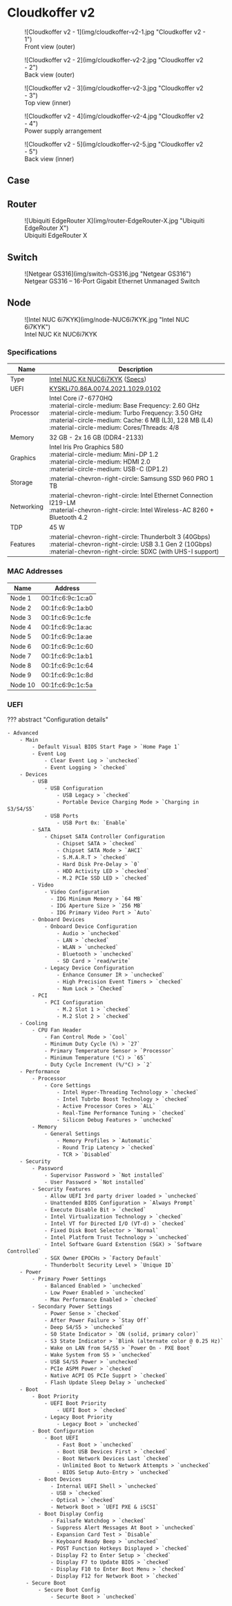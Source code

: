 # Cloudkoffer v2

<div class="grid" markdown>

<figure markdown="span">
  ![Cloudkoffer v2 - 1](img/cloudkoffer-v2-1.jpg "Cloudkoffer v2 - 1")
  <figcaption>Front view (outer)</figcaption>
</figure>

<figure markdown="span">
  ![Cloudkoffer v2 - 2](img/cloudkoffer-v2-2.jpg "Cloudkoffer v2 - 2")
  <figcaption>Back view (outer)</figcaption>
</figure>

<figure markdown="span">
  ![Cloudkoffer v2 - 3](img/cloudkoffer-v2-3.jpg "Cloudkoffer v2 - 3")
  <figcaption>Top view (inner)</figcaption>
</figure>

<figure markdown="span">
  ![Cloudkoffer v2 - 4](img/cloudkoffer-v2-4.jpg "Cloudkoffer v2 - 4")
  <figcaption>Power supply arrangement</figcaption>
</figure>

<figure markdown="span">
  ![Cloudkoffer v2 - 5](img/cloudkoffer-v2-5.jpg "Cloudkoffer v2 - 5")
  <figcaption>Back view (inner)</figcaption>
</figure>

</div>

## Case

## Router

<figure markdown="span">
  ![Ubiquiti EdgeRouter X](img/router-EdgeRouter-X.jpg "Ubiquiti EdgeRouter X")
  <figcaption>Ubiquiti EdgeRouter X</figcaption>
</figure>

## Switch

<figure markdown="span">
  ![Netgear GS316](img/switch-GS316.jpg "Netgear GS316")
  <figcaption>Netgear GS316 – 16-Port Gigabit Ethernet Unmanaged Switch</figcaption>
</figure>

## Node

<figure markdown="span">
  ![Intel NUC 6i7KYK](img/node-NUC6i7KYK.jpg "Intel NUC 6i7KYK")
  <figcaption>Intel NUC Kit NUC6i7KYK</figcaption>
</figure>

### Specifications

Name       | Description
---------- | -----------
Type       | [Intel NUC Kit NUC6i7KYK](https://ark.intel.com/content/www/us/en/ark/products/89187/intel-nuc-kit-nuc6i7kyk.html) ([Specs](https://www.intel.com/content/dam/support/us/en/documents/boardsandkits/NUC6i7KYK_TechProdSpec.pdf))
UEFI       | [KYSKLi70.86A.0074.2021.1029.0102](https://www.intel.com/content/www/us/en/download/18677/bios-update-kyskli70.html)
Processor  | Intel Core i7-6770HQ<br />:material-circle-medium: Base Frequency: 2.60 GHz<br />:material-circle-medium: Turbo Frequency: 3.50 GHz<br />:material-circle-medium: Cache: 6 MB (L3), 128 MB (L4)<br />:material-circle-medium: Cores/Threads: 4/8
Memory     | 32 GB - 2x 16 GB (DDR4-2133)
Graphics   | Intel Iris Pro Graphics 580<br />:material-circle-medium: Mini-DP 1.2<br />:material-circle-medium: HDMI 2.0<br />:material-circle-medium: USB-C (DP1.2)
Storage    | :material-chevron-right-circle: Samsung SSD 960 PRO 1 TB
Networking | :material-chevron-right-circle: Intel Ethernet Connection I219-LM<br />:material-chevron-right-circle: Intel Wireless-AC 8260 + Bluetooth 4.2
TDP        | 45 W
Features   | :material-chevron-right-circle: Thunderbolt 3 (40Gbps)<br />:material-chevron-right-circle: USB 3.1 Gen 2 (10Gbps)<br />:material-chevron-right-circle: SDXC (with UHS-I support)

### MAC Addresses

Name    | Address
------- | -------
Node 1  | 00:1f:c6:9c:1c:a0
Node 2  | 00:1f:c6:9c:1a:b0
Node 3  | 00:1f:c6:9c:1c:fe
Node 4  | 00:1f:c6:9c:1a:ac
Node 5  | 00:1f:c6:9c:1a:ae
Node 6  | 00:1f:c6:9c:1c:60
Node 7  | 00:1f:c6:9c:1a:b1
Node 8  | 00:1f:c6:9c:1c:64
Node 9  | 00:1f:c6:9c:1c:8d
Node 10 | 00:1f:c6:9c:1c:5a

### UEFI

??? abstract "Configuration details"

    - Advanced
        - Main
            - Default Visual BIOS Start Page > `Home Page 1`
            - Event Log
                - Clear Event Log > `unchecked`
                - Event Logging > `checked`
        - Devices
            - USB
                - USB Configuration
                    - USB Legacy > `checked`
                    - Portable Device Charging Mode > `Charging in S3/S4/S5`
                - USB Ports
                    - USB Port 0x: `Enable`
            - SATA
                - Chipset SATA Controller Configuration
                    - Chipset SATA > `checked`
                    - Chipset SATA Mode > `AHCI`
                    - S.M.A.R.T > `checked`
                    - Hard Disk Pre-Delay > `0`
                    - HDD Activity LED > `checked`
                    - M.2 PCIe SSD LED > `checked`
            - Video
                - Video Configuration
                  - IDG Minimum Memory > `64 MB`
                  - IDG Aperture Size > `256 MB`
                  - IDG Primary Video Port > `Auto`
            - Onboard Devices
                - Onboard Device Configuration
                    - Audio > `unchecked`
                    - LAN > `checked`
                    - WLAN > `unchecked`
                    - Bluetooth > `unchecked`
                    - SD Card > `read/write`
                - Legacy Device Configuration
                    - Enhance Consumer IR > `unchecked`
                    - High Precision Event Timers > `checked`
                    - Num Lock > `Checked`
            - PCI
                - PCI Configuration
                    - M.2 Slot 1 > `checked`
                    - M.2 Slot 2 > `checked`
        - Cooling
            - CPU Fan Header
                - Fan Control Mode > `Cool`
                - Minimum Duty Cycle (%) > `27`
                - Primary Temperature Sensor > `Processor`
                - Minimum Temperature (°C) > `65`
                - Duty Cycle Increment (%/°C) > `2`
        - Performance
            - Processor
                - Core Settings
                    - Intel Hyper-Threading Technology > `checked`
                    - Intel Tubrbo Boost Technology > `checked`
                    - Active Processor Cores > `ALL`
                    - Real-Time Performance Tuning > `checked`
                    - Silicon Debug Features > `unchecked`
            - Memory
                - General Settings
                    - Memory Profiles > `Automatic`
                    - Round Trip Latency > `checked`
                    - TCR > `Disabled`
        - Security
            - Password
                - Supervisor Password > `Not installed`
                - User Password > `Not installed`
            - Security Features
                - Allow UEFI 3rd party driver loaded > `unchecked`
                - Unattended BIOS Configuration > `Always Prompt`
                - Execute Disable Bit > `checked`
                - Intel Virtualization Technology > `checked`
                - Intel VT for Directed I/O (VT-d) > `checked`
                - Fixed Disk Boot Selector > `Normal`
                - Intel Platform Trust Technology > `unchecked`
                - Intel Software Guard Extenstion (SGX) > `Software Controlled`
                - SGX Owner EPOCHs > `Factory Default`
                - Thunderbolt Security Level > `Unique ID`
        - Power
            - Primary Power Settings
                - Balanced Enabled > `unchecked`
                - Low Power Enabled > `unchecked`
                - Max Performance Enabled > `checked`
            - Secondary Power Settings
                - Power Sense > `checked`
                - After Power Failure > `Stay Off`
                - Deep S4/S5 > `unchecked`
                - S0 State Indicator > `ON (solid, primary color)`
                - S3 State Indicator > `Blink (alternate color @ 0.25 Hz)`
                - Wake on LAN from S4/S5 > `Power On - PXE Boot`
                - Wake System from S5 > `unchecked`
                - USB S4/S5 Power > `unchecked`
                - PCIe ASPM Power > `checked`
                - Native ACPI OS PCIe Supprt > `checked`
                - Flash Update Sleep Delay > `unchecked`
        - Boot
            - Boot Priority
                - UEFI Boot Priority
                    - UEFI Boot > `checked`
                - Legacy Boot Priority
                    - Legacy Boot > `unchecked`
            - Boot Configuration
                - Boot UEFI
                    - Fast Boot > `unchecked`
                    - Boot USB Devices First > `checked`
                    - Boot Network Devices Last `checked`
                    - Unlimited Boot to Network Attempts > `unchecked`
                    - BIOS Setup Auto-Entry > `unchecked`
              - Boot Devices
                  - Internal UEFI Shell > `unchecked`
                  - USB > `checked`
                  - Optical > `checked`
                  - Network Boot > `UEFI PXE & iSCSI`
              - Boot Display Config
                  - Failsafe Watchdog > `checked`
                  - Suppress Alert Messages At Boot > `unchecked`
                  - Expansion Card Test > `Disable`
                  - Keyboard Ready Beep > `unchecked`
                  - POST Function Hotkeys Displayed > `checked`
                  - Display F2 to Enter Setup > `checked`
                  - Display F7 to Update BIOS > `checked`
                  - Display F10 to Enter Boot Menu > `checked`
                  - Display F12 for Network Boot > `checked`
          - Secure Boot
              - Secure Boot Config
                  - Securte Boot > `unchecked`
